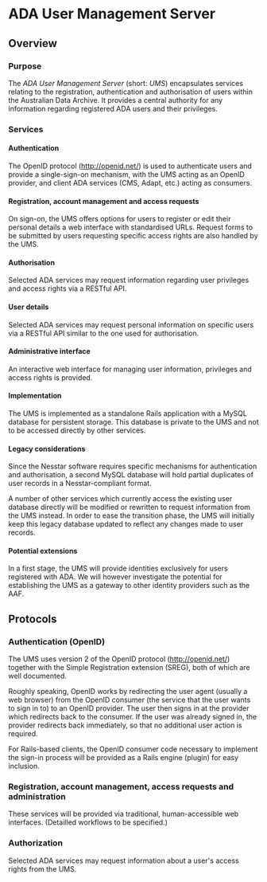 # ADA User Management Server

## Overview

### Purpose

The *ADA User Management Server* (short: *UMS*) encapsulates services relating to the registration, authentication and authorisation of users within the Australian Data Archive.  It provides a central authority for any information regarding registered ADA users and their privileges.

### Services

#### Authentication

The OpenID protocol (<http://openid.net/>) is used to authenticate users and provide a single-sign-on mechanism, with the UMS acting as an OpenID provider, and client ADA services (CMS, Adapt, etc.) acting as consumers.

#### Registration, account management and access requests

On sign-on, the UMS offers options for users to register or edit their personal details a web interface with standardised URLs. Request forms to be submitted by users requesting specific access rights are also handled by the UMS.

#### Authorisation

Selected ADA services may request information regarding user privileges and access rights via a RESTful API.

#### User details

Selected ADA services may request personal information on specific users via a RESTful API similar to the one used for authorisation.

#### Administrative interface

An interactive web interface for managing user information, privileges and access rights is provided.

#### Implementation

The UMS is implemented as a standalone Rails application with a MySQL database for persistent storage. This database is private to the UMS and not to be accessed directly by other services.

#### Legacy considerations

Since the Nesstar software requires specific mechanisms for authentication and authorisation, a second MySQL database will hold partial duplicates of user records in a Nesstar-compliant format.

A number of other services which currently access the existing user database directly will be modified or rewritten to request information from the UMS instead. In order to ease the transition phase, the UMS will initially keep this legacy database updated to reflect any changes made to user records.

#### Potential extensions

In a first stage, the UMS will provide identities exclusively for users registered with ADA. We will however investigate the potential for establishing the UMS as a gateway to other identity providers such as the AAF.


## Protocols

### Authentication (OpenID)

The UMS uses version 2 of the OpenID protocol (<http://openid.net/>) together with the Simple Registration extension (SREG), both of which are well documented.

Roughly speaking, OpenID works by redirecting the user agent (usually a web browser) from the OpenID consumer (the service that the user wants to sign in to) to an OpenID provider. The user then signs in at the provider which redirects back to the consumer. If the user was already signed in, the provider redirects back immediately, so that no additional user action is required.

For Rails-based clients, the OpenID consumer code necessary to implement the sign-in process will be provided as a Rails engine (plugin) for easy inclusion.

### Registration, account management, access requests and administration

These services will be provided via traditional, human-accessible web interfaces. (Detailled workflows to be specified.)

### Authorization

Selected ADA services may request information about a user's access rights from the UMS.

